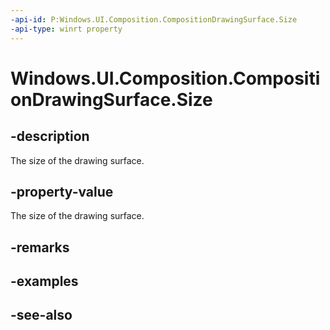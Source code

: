 ```yaml
---
-api-id: P:Windows.UI.Composition.CompositionDrawingSurface.Size
-api-type: winrt property
---
```


<!-- Property syntax
public Windows.Foundation.Size Size { get; }
-->

# Windows.UI.Composition.CompositionDrawingSurface.Size

## -description
The size of the drawing surface.



## -property-value
The size of the drawing surface.

## -remarks

## -examples

## -see-also
